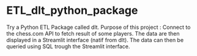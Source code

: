 # ETL_dlt_python_package
Try a Python ETL Package called dlt. 
Purpose of this project : Connect to the chess.com API to fetch result of some players.
The data are then displayed in a Streamlit interface (natif from dlt). The data can then be queried using SQL trough the Streamlit interface.
